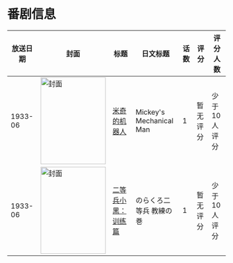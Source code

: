 # 番剧信息

|放送日期|封面|标题|日文标题|话数|评分|评分人数|
|---|---|---|---|---|---|---|
|1933-06|<img src="//lain.bgm.tv/pic/cover/c/bc/ee/133773_tQ389.jpg" alt="封面" style="width:150px;height:200px;object-fit:cover;">|[米奇的机器人](https://bangumi.tv/subject/133773)|Mickey's Mechanical Man|1|暂无评分|少于10人评分|
|1933-06|<img src="//lain.bgm.tv/pic/cover/c/7d/f0/198585_iy8g2.jpg" alt="封面" style="width:150px;height:200px;object-fit:cover;">|[二等兵小黑：训练篇](https://bangumi.tv/subject/198585)|のらくろ二等兵 教練の巻|1|暂无评分|少于10人评分|
